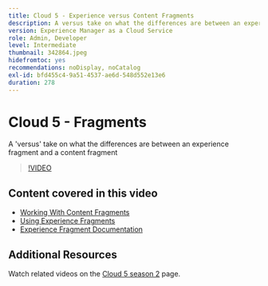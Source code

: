 ```yaml
---
title: Cloud 5 - Experience versus Content Fragments
description: A versus take on what the differences are between an experience fragment and a content fragment
version: Experience Manager as a Cloud Service
role: Admin, Developer
level: Intermediate
thumbnail: 342864.jpeg
hidefromtoc: yes
recommendations: noDisplay, noCatalog
exl-id: bfd455c4-9a51-4537-ae6d-548d552e13e6
duration: 278
---
```

# Cloud 5 - Fragments

A 'versus' take on what the differences are between an experience fragment and a content fragment

>[!VIDEO](https://video.tv.adobe.com/v/342864?quality=12&learn=on)

## Content covered in this video

+ [Working With Content Fragments](https://experienceleague.adobe.com/docs/experience-manager-cloud-service/content/assets/content-fragments/content-fragments.html)
+ [Using Experience Fragments](https://experienceleague.adobe.com/docs/experience-manager-learn/sites/experience-fragments/experience-fragments-feature-video-use.html)
+ [Experience Fragment Documentation](https://experienceleague.adobe.com/docs/experience-manager-cloud-service/content/sites/authoring/fundamentals/experience-fragments.html)

## Additional Resources

Watch related videos on the [Cloud 5 season 2](../cloud5-season-2.md) page.
